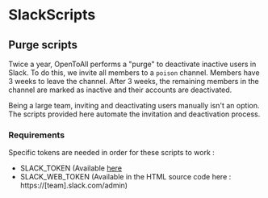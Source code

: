 # SlackScripts


## Purge scripts

Twice a year, OpenToAll performs a "purge" to deactivate inactive users in Slack.
To do this, we invite all members to a `poison` channel. Members have 3 weeks to leave the channel. After 3 weeks, the remaining members in the channel are marked as inactive and their accounts are deactivated.

Being a large team, inviting and deactivating users manually isn't an option. 
The scripts provided here automate the invitation and deactivation process.

### Requirements

Specific tokens are needed in order for these scripts to work : 

- SLACK_TOKEN (Available [here](https://api.slack.com/custom-integrations/legacy-tokens)
- SLACK_WEB_TOKEN (Available in the HTML source code here : https://[team].slack.com/admin)
